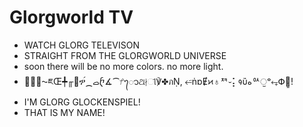# Glorgworld TV
* WATCH GLORG TELEVISON
* STRAIGHT FROM THE GLORGWORLD UNIVERSE
* soon there will be no more colors. no more light.
* ᥇ٔ⥒⁓ཇŒ╇╓౒ፇ॔⁔ࡇⴡ∡⁀ᜣᭀଥ∤ୀ℣✤ภṆ, ⭁ṅɒɆ᱅♁ᅒ⹇⡅᱁ὒهᅅੁᵒ⥆Փ᱄͇!
* I'M GLORG GLOCKENSPIEL!
* THAT IS MY NAME!
